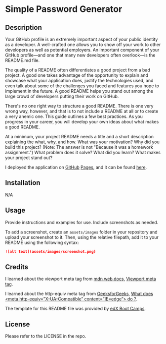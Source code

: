# Simple Password Generator

## Description 

Your GitHub profile is an extremely important aspect of your public identity as a developer. A well-crafted one allows you to show off your work to other developers as well as potential employers. An important component of your GitHub profile—and one that many new developers often overlook—is the README.md file.

The quality of a README often differentiates a good project from a bad project. A good one takes advantage of the opportunity to explain and showcase what your application does, justify the technologies used, and even talk about some of the challenges you faced and features you hope to implement in the future. A good README helps you stand out among the large crowd of developers putting their work on GitHub.

There's no one right way to structure a good README. There is one very wrong way, however, and that is to not include a README at all or to create a very anemic one. This guide outlines a few best practices. As you progress in your career, you will develop your own ideas about what makes a good README.

At a minimum, your project README needs a title and a short description explaining the what, why, and how. What was your motivation? Why did you build this project? (Note: The answer is not "Because it was a homework assignment.") What problem does it solve? What did you learn? What makes your project stand out? 

I deployed the application on [GitHub](https://github.com/) [Pages](https://pages.github.com/), and it can be found [here](https://d-a-v-i-d-w-r-i-g-h-t.github.io/simple-password-generator/).


## Installation

N/A


## Usage 

Provide instructions and examples for use. Include screenshots as needed. 

To add a screenshot, create an `assets/images` folder in your repository and upload your screenshot to it. Then, using the relative filepath, add it to your README using the following syntax:

```md
![alt text](assets/images/screenshot.png)
```


## Credits

I learned about the viewport meta tag from [mdn web docs](https://developer.mozilla.org/en-US/), [Viewport meta tag](https://developer.mozilla.org/en-US/docs/Web/HTML/Viewport_meta_tag).

I learned about the http-equiv meta tag from [GeeksforGeeks](https://www.cdn.geeksforgeeks.org/), [What does <meta http-equiv=”X-UA-Compatible” content=”IE=edge”> do ?](https://www.geeksforgeeks.org/what-does-meta-http-equivx-ua-compatible-contentieedge-do/#).




The template for this README file was provided by [edX Boot Camps](https://www.edx.org/boot-camps).


## License

Please refer to the LICENSE in the repo.


